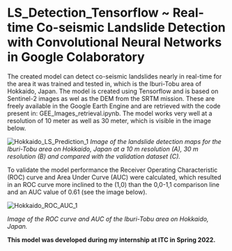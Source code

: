 # LS_Detection_Tensorflow ~ Real-time Co-seismic Landslide Detection with Convolutional Neural Networks in Google Colaboratory

The created model can detect co-seismic landslides nearly in real-time for the area it was trained and tested in, which is the Iburi-Tobu area of Hokkaido, Japan. The model is created using Tensorflow and is based on Sentinel-2 images as wel as the DEM from the SRTM mission. These are freely available in the Google Earth Engine and are retrieved with the code present in: GEE_Images_retrieval.ipynb. The model works very well at a resolution of 10 meter as well as 30 meter, which is visible in the image below.

![Hokkaido_LS_Prediction_1](https://user-images.githubusercontent.com/108480097/177170882-c1d067a0-a5a8-45c0-bdab-3386c6af40b5.jpg)
<i> Image of the landslide detection maps for the Iburi-Tobu area on Hokkaido, Japan at a 10 m resolution (A), 30 m resolution (B) and compared with the validation dataset (C). </i>

To validate the model performance the Receiver Operating Characteristic (ROC) curve and Area Under Curve (AUC) were calculated, which resulted in an ROC curve more inclined to the (1,0) than the 0,0-1,1 comparison line and an AUC value of 0.61 (see the image below).

![Hokkaido_ROC_AUC_1](https://user-images.githubusercontent.com/108480097/177170541-a630ce61-26d1-405c-8dae-31b7bc2822d1.JPG)

<i> Image of the ROC curve and AUC of the Iburi-Tobu area on Hokkaido, Japan. </i>

<b> This model was developed during my internship at ITC in Spring 2022. </b>

